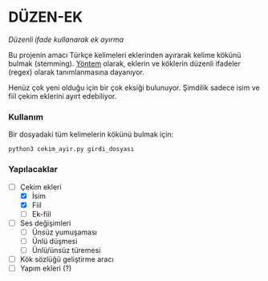 # DÜZEN-EK

_Düzenli ifade kullanarak ek ayırma_

Bu projenin amacı Türkçe kelimeleri eklerinden ayırarak kelime kökünü bulmak (stemming). [Yöntem](docs/yontem.md) olarak, eklerin ve köklerin düzenli ifadeler (regex) olarak tanımlanmasına dayanıyor.

Henüz çok yeni olduğu için bir çok eksiği bulunuyor. Şimdilik sadece isim ve fiil çekim eklerini ayırt edebiliyor.

### Kullanım

Bir dosyadaki tüm kelimelerin kökünü bulmak için:
```
python3 cekim_ayir.py girdi_dosyası
```

### Yapılacaklar
- [ ] Çekim ekleri
  - [x] İsim
  - [x] Fiil
  - [ ] Ek-fiil
- [ ] Ses değişimleri
  - [ ] Ünsüz yumuşaması
  - [ ] Ünlü düşmesi
  - [ ] Ünlü/ünsüz türemesi
- [ ] Kök sözlüğü geliştirme aracı
- [ ] Yapım ekleri (?)
